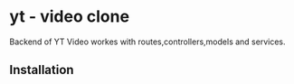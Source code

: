 # yt - video clone 

Backend of YT Video workes with routes,controllers,models and services.

## Installation 
